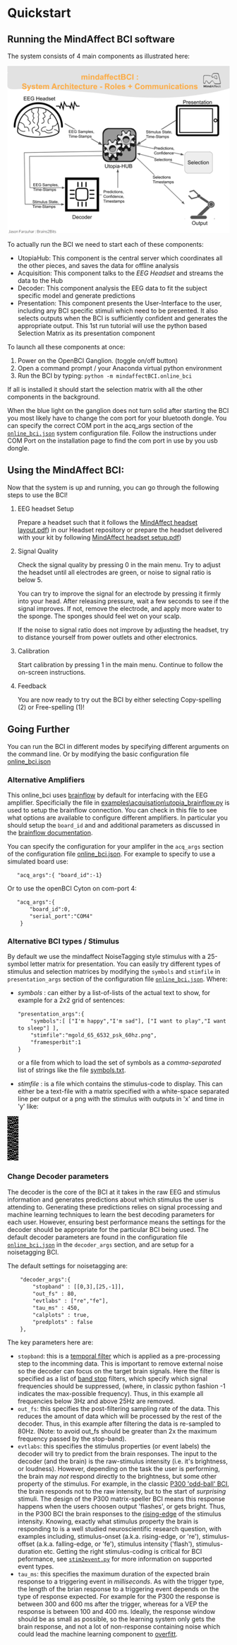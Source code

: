 # Quickstart

## Running the MindAffect BCI software

The system consists of 4 main components as illustrated here:

![mindaffect BCI system architecture](images/SystemArchitecture.png "mindaffectBCI system architecture")


To actually run the BCI we need to start each of these components:

*   UtopiaHub: This component is the central server which coordinates all the other pieces, and saves the data for offline analysis
*   Acquisition: This component talks to the *EEG Headset* and streams the data to the Hub
*   Decoder: This component analysis the EEG data to fit the subject specific model and generate predictions
*   Presentation: This component presents the User-Interface to the user, including any BCI specific stimuli which need to be presented. It also selects outputs when the BCI is sufficiently confident and generates the appropriate output. This 1st run tutorial will use the python based Selection Matrix as its presentation component

To launch all these components at once:

1.  Power on the  OpenBCI Ganglion. (toggle on/off button)
2.  Open a command prompt / your Anaconda virtual python environment
3.  Run the BCI by typing: `python -m mindaffectBCI.online_bci`

If all is installed it should start the selection matrix with all the other components in the background.

When the blue light on the ganglion does not turn solid after starting the BCI you most likely have to change the com port for your bluetooth dongle. You can specify the correct COM port in the acq_args section of the [`online_bci.json`](mindaffectBCI/online_bci.json) system configuration file.  Follow the instructions under COM Port on the installation page to find the com port in use by you usb dongle. 


## Using the MindAffect BCI:

Now that the system is up and running, you can go through the following steps to use the BCI!



1. EEG headset Setup

    Prepare a headset such that it follows the [MindAffect headset layout.pdf](https://github.com/mindaffect/Headset/blob/master/MindAffect%20headset%20layout.pdf)) in our Headset repository or prepare the headset delivered with your kit by following [MindAffect headset setup.pdf](https://github.com/mindaffect/Headset/raw/master/MindAffect%20Headset%20Set%20up%20instructions.pdf))

2. Signal Quality

    Check the signal quality by pressing 0 in the main menu. Try to adjust the headset until all electrodes are green, or noise to signal ratio is below 5. 


    You can try to improve the signal for an electrode by pressing it firmly into your head. After releasing pressure, wait a few seconds to see if the signal improves. If not, remove the electrode, and apply more water to the sponge. The sponges should feel wet on your scalp.


    If  the noise to signal ratio does not improve by adjusting the headset, try to distance yourself from power outlets and other electronics.

3. Calibration

    Start calibration by pressing 1 in the main menu. Continue to follow the on-screen instructions.

4. Feedback

    You are now ready to try out the BCI by either selecting Copy-spelling (2) or Free-spelling (1)!

## Going Further

You can run the BCI in different modes by specifying different arguments on the command line.  Or by modifying the basic configuration file  [online_bci.json](mindaffectBCI/online_bci.json)

### Alternative Amplifiers

This online_bci uses [brainflow](http://brainflow.org) by default for interfacing with the EEG amplifier.  Specificially the file in [examples\acquisation\utopia_brainflow.py](mindaffectBCI/examples/acquisation/utopia_brainflow.py) is used to setup the brainflow connection.  You can check in this file to see what options are available to configure different amplifiers.   In particular you should setup the `board_id` and and additional parameters as discussed in the [brainflow documentation](https://brainflow.readthedocs.io/en/stable/SupportedBoards.html).

You can specify the configuration for your amplifer in the `acq_args` section of the configuration file [online_bci.json](mindaffectBCI/online_bci.json).  For example to specify to use a simulated board use:

```
   "acq_args":{ "board_id":-1}
```

Or to use the openBCI Cyton on com-port 4:
```
   "acq_args":{ 
       "board_id":0,
       "serial_port":"COM4"
    }
```

### Alternative BCI types / Stimulus

By default we use the mindaffect NoiseTagging style stimulus with a 25-symbol letter matrix for presentation.  You can easily try different types of stimulus and selection matrices by modifying the `symbols` and `stimfile` in `presentation_args` section of the configuration file [`online_bci.json`](mindaffectBCI/online_bci.json).  Where:
 * _symbols_ : can either by a list-of-lists of the actual text to show, for example for a 2x2 grid of sentences:

    ```
    "presentation_args":{
        "symbols":[ ["I'm happy","I'm sad"], ["I want to play","I want to sleep"] ],
        "stimfile":"mgold_65_6532_psk_60hz.png",
        "framesperbit":1
    }
    ```

    or a file from which to load the set of symbols as a *comma-separated* list of strings like the file [symbols.txt](mindaffectBCI/examples/presentation/symbols.txt).

* _stimfile_ : is a file which contains the stimulus-code to display.  This can either be a text-file with a matrix specified with a white-space separated line per output or a png with the stimulus with outputs in 'x' and time in 'y' like: 

![rc5x5.png](mindaffectBCI/rc5x5.png)

### Change Decoder parameters

The decoder is the core of the BCI at it takes in the raw EEG and stimulus information and generates predictions about which stimulus the user is attending to.  Generating these predictions relies on signal processing and machine learning techniques to learn the best decoding parameters for each user.   However, ensuring best performance means the settings for the decoder should be appropriate for the particular BCI being used.  The default decoder parameters are found in the configuration file [`online_bci.json`](mindaffectBCI/online_bci.json) in the `decoder_args` section, and are setup for a noisetagging BCI.

The default settings for noisetagging are:
```
    "decoder_args":{
        "stopband" : [[0,3],[25,-1]],
        "out_fs" : 80,
        "evtlabs" : ["re","fe"],
        "tau_ms" : 450,
        "calplots" : true,
        "predplots" : false
    },
```

The key parameters here are:
  * `stopband`: this is a [temporal filter](https://en.wikipedia.org/wiki/Filter_(signal_processing)) which is applied as a pre-processing step to the incomming data.  This is important to remove external noise so the decoder can focus on the target brain signals.   Here the filter is specified as a list of [band stop](https://en.wikipedia.org/wiki/Band-stop_filter) filters, which specify which signal frequencies should be suppressed, (where, in classic python fashion -1 indicates the max-possible frequency).  Thus, in this example all frequencies below 3Hz and above 25Hz are removed.
  * `out_fs`: this specifies the post-filtering sampling rate of the data.  This reduces the amount of data which will be processed by the rest of the decoder.  Thus, in this example after filtering the data is re-sampled to 80Hz.  (Note: to avoid []() out_fs should be greater than 2x the maximum frequency passed by the stop-band).
  * `evtlabs`: this specifies the stimulus properties (or event labels) the decoder will try to predict from the brain responses.  The input to the decoder (and the brain) is the raw-stimulus intensity (i.e. it's brightness, or loudness).  However, depending on the task the user is performing, the brain may *not* respond directly to the brightness, but some other property of the stimulus.  For example, in the classic [P300 'odd-ball' BCI](https://en.wikipedia.org/wiki/P300_(neuroscience)#Applications), the brain responds not to the raw intensity, but to the start of *surprising* stimuli.  The design of the P300 matrix-speller BCI means this response happens when the users choosen output 'flashes', or gets bright.  Thus, in the P300 BCI the brain responses to the [rising-edge](https://en.wikipedia.org/wiki/Signal_edge) of the stimulus intensity.   Knowing, exactly what stimulus property the brain is responding to is a well studied neuroscientific research question, with examples including, stimulus-onset (a.k.a. rising-edge, or 're'), stimulus-offset (a.k.a. falling-edge, or 'fe'), stimulus intensity ('flash'), stimulus-duration etc.  Getting the right stimulus-coding is critical for BCI peformance, see [`stim2event.py`](mindaffectBCI/decoder/stim2event.py) for more information on supported event types.
  * `tau_ms`: this specifies the maximum duration of the expected brain response to a triggering event in *milliseconds*.  As with the trigger type, the length of the brian response to a triggering event depends on the type of response expected.  For example for the P300 the response is between 300 and 600 ms after the trigger, whereas for a VEP the response is between 100 and 400 ms.   Ideally, the response window should be as small as possible, so the learning system only gets the brain response, and not a lot of non-response containing noise which could lead the machine learning component to [overfitt](https://en.wikipedia.org/wiki/Overfitting).

